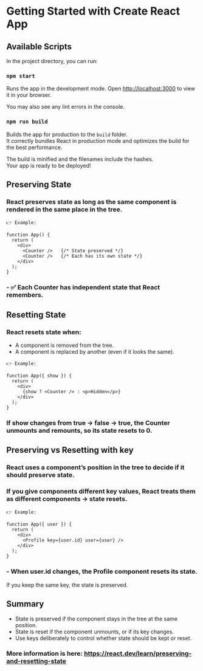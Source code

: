 # Getting Started with Create React App

## Available Scripts

In the project directory, you can run:

### `npm start`

Runs the app in the development mode.
Open [http://localhost:3000](http://localhost:3000) to view it in your browser.

You may also see any lint errors in the console.

### `npm run build`

Builds the app for production to the `build` folder.\
It correctly bundles React in production mode and optimizes the build for the best performance.

The build is minified and the filenames include the hashes.\
Your app is ready to be deployed!

## Preserving State

### React preserves state as long as the same component is rendered in the same place in the tree.
```
👉 Example:

function App() {
  return (
    <div>
      <Counter />   {/* State preserved */}
      <Counter />   {/* Each has its own state */}
    </div>
  );
}
```

### - ✅ Each Counter has independent state that React remembers.

## Resetting State

### React resets state when:
 - A component is removed from the tree.
 - A component is replaced by another (even if it looks the same).
```
👉 Example:

function App({ show }) {
  return (
    <div>
      {show ? <Counter /> : <p>Hidden</p>}
    </div>
  );
}
```

### If show changes from true → false → true, the Counter unmounts and remounts, so its state resets to 0.

## Preserving vs Resetting with key

### React uses a component’s position in the tree to decide if it should preserve state.
### If you give components different key values, React treats them as different components → state resets.
```
👉 Example:

function App({ user }) {
  return (
    <div>
      <Profile key={user.id} user={user} />
    </div>
  );
}
```

### - When user.id changes, the Profile component resets its state.

If you keep the same key, the state is preserved.

## Summary
 - State is preserved if the component stays in the tree at the same position.
 - State is reset if the component unmounts, or if its key changes.
 - Use keys deliberately to control whether state should be kept or reset.

### More information is here: https://react.dev/learn/preserving-and-resetting-state
